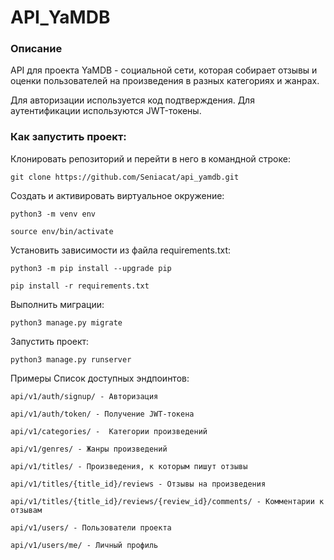 
# API_YaMDB

### Описание
API для проекта YaMDB - социальной сети, которая собирает отзывы и оценки пользователей на произведения в разных категориях и жанрах.

Для авторизации используется код подтверждения.
Для аутентификации используются JWT-токены. 

### Как запустить проект:
Клонировать репозиторий и перейти в него в командной строке:

```
git clone https://github.com/Seniacat/api_yamdb.git
```

Cоздать и активировать виртуальное окружение:

```
python3 -m venv env
```
```
source env/bin/activate
```
Установить зависимости из файла requirements.txt:
```
python3 -m pip install --upgrade pip
```
```
pip install -r requirements.txt
```

Выполнить миграции:
```
python3 manage.py migrate
```
Запустить проект:
```
python3 manage.py runserver
```
Примеры
Список доступных эндпоинтов:
```
api/v1/auth/signup/ - Авторизация
```
```
api/v1/auth/token/ - Получение JWT-токена
```
```
api/v1/categories/ -  Категории произведений
```
```
api/v1/genres/ - Жанры произведений
```
```
api/v1/titles/ - Произведения, к которым пишут отзывы
```
```
api/v1/titles/{title_id}/reviews - Oтзывы на произведения
```
```
api/v1/titles/{title_id}/reviews/{review_id}/comments/ - Kомментарии к отзывам
```
```
api/v1/users/ - Пользователи проекта
```
```
api/v1/users/me/ - Личный профиль
```
